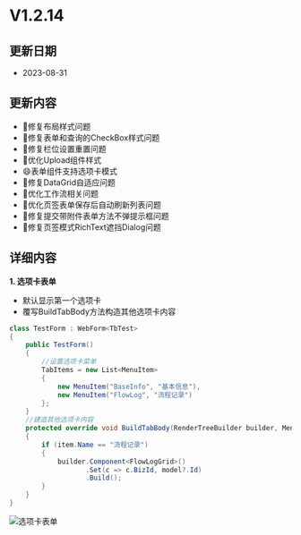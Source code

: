 # V1.2.14

## 更新日期

- 2023-08-31

## 更新内容

- 🐛修复布局样式问题
- 🐛修复表单和查询的CheckBox样式问题
- 🐛修复栏位设置重置问题
- 🔨优化Upload组件样式
- 😄表单组件支持选项卡模式
- 🐛修复DataGrid自适应问题
- 🔨优化工作流相关问题
- 🔨优化页签表单保存后自动刷新列表问题
- 🐛修复提交带附件表单方法不弹提示框问题
- 🐛修复页签模式RichText遮挡Dialog问题

## 详细内容

**1. 选项卡表单**

- 默认显示第一个选项卡
- 覆写BuildTabBody方法构造其他选项卡内容

```csharp
class TestForm : WebForm<TbTest>
{
    public TestForm()
    {
        //设置选项卡菜单
        TabItems = new List<MenuItem>
        {
            new MenuItem("BaseInfo", "基本信息"),
            new MenuItem("FlowLog", "流程记录")
        };
    }
    //建造其他选项卡内容
    protected override void BuildTabBody(RenderTreeBuilder builder, MenuItem item)
    {
        if (item.Name == "流程记录")
        {
            builder.Component<FlowLogGrid>()
                   .Set(c => c.BizId, model?.Id)
                   .Build();
        }
    }
}
```

![选项卡表单](https://foruda.gitee.com/images/1692525896476312213/378adc5c_14334.png "屏幕截图")
